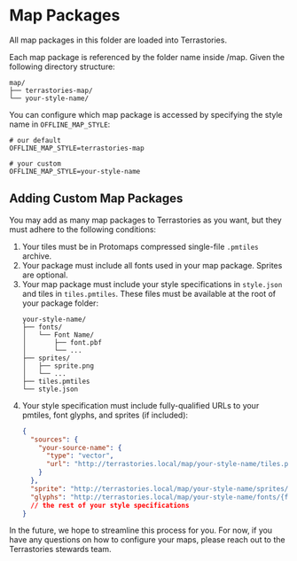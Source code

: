 # Map Packages

All map packages in this folder are loaded into Terrastories.

Each map package is referenced by the folder name inside /map. Given the following directory structure:

```
map/
├── terrastories-map/
└── your-style-name/
```

You can configure which map package is accessed by specifying the style name in `OFFLINE_MAP_STYLE`:

```
# our default
OFFLINE_MAP_STYLE=terrastories-map

# your custom
OFFLINE_MAP_STYLE=your-style-name
```

## Adding Custom Map Packages

You may add as many map packages to Terrastories as you want, but they must adhere to the following conditions:

1. Your tiles must be in Protomaps compressed single-file `.pmtiles` archive.
2. Your package must include all fonts used in your map package. Sprites are optional.
3. Your map package must include your style specifications in `style.json` and tiles in `tiles.pmtiles`. These files must be available at the root of your package folder:
    ```
    your-style-name/
    ├── fonts/
    │   └── Font Name/
    │       ├── font.pbf
    │       └── ...
    ├── sprites/
    │   ├── sprite.png
    │   └── ...
    ├── tiles.pmtiles
    └── style.json
    ```
4. Your style specification must include fully-qualified URLs to your pmtiles, font glyphs, and sprites (if included):
    ```json
    {
      "sources": {
        "your-source-name": {
          "type": "vector",
          "url": "http://terrastories.local/map/your-style-name/tiles.pmtiles"
        }
      },
      "sprite": "http://terrastories.local/map/your-style-name/sprites/sprite",
      "glyphs": "http://terrastories.local/map/your-style-name/fonts/{fontstack}/{range}.pbf",
      // the rest of your style specifications
    }
    ```

In the future, we hope to streamline this process for you. For now, if you have any questions on how to configure your maps, please reach out to the Terrastories stewards team.